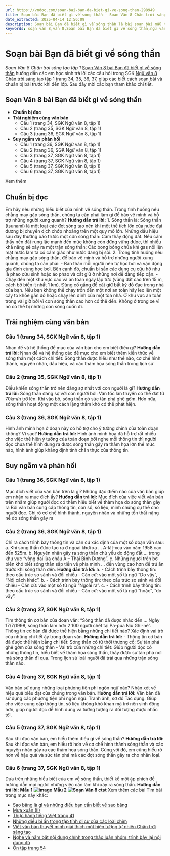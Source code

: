 ```yaml
---
url: https://vndoc.com/soan-bai-ban-da-biet-gi-ve-song-than-298949
title: Soạn bài Bạn đã biết gì về sóng thần - Soạn Văn 8 Chân trời sáng tạo tập 1 - VnDoc.com
date_extracted: 2025-04-14 12:56:09
description: Soạn bài Bạn đã biết gì về sóng thần là bài soạn bài mẫu thuộc chương trình Ngữ văn lớp 8 Chân trời sáng tạo, học kì 1. Mời các bạn cùng tham khảo bài soạn để chuẩn bị cho bài học sắp tới của mình.
keywords: soạn văn 8,văn 8,Soạn bài Bạn đã biết gì về sóng thần,ngữ văn 8,soan van 8,soạn văn lớp 8,giải văn 8,soạn văn 8 tập 1,soạn văn 8 Bạn đã biết gì về sóng thần,soạn Bạn đã biết gì về sóng thần,soạn văn 8 chân trời sáng tạo,văn 8 chân trời sáng tạo,ngữ văn 8 chân trời sáng tạo,Bạn đã biết gì về sóng thần,soạn bài Bạn đã biết gì về sóng thần lớp 8,soạn văn 8 ctst,soạn Bạn đã biết gì về sóng thần lớp 8,soạn văn sóng thần,ngữ văn 8 bạn đã biết gì về sóng thần
---
```


# Soạn bài Bạn đã biết gì về sóng thần
 _Soạn Văn 8 Chân trời sáng tạo tập 1_
[Soạn Văn 8 bài Bạn đã biết gì về sóng thần](<https://vndoc.com/soan-bai-ban-da-biet-gi-ve-song-than-298949>) hướng dẫn các em học sinh trả lời các câu hỏi trong SGK [Ngữ văn 8 Chân trời sáng tạo](<https://vndoc.com/ngu-van-8-chan-troi-sang-tao>) tập 1 trang 34, 35, 36, 37, giúp các biết cách soạn bài và chuẩn bị bài trước khi đến lớp. Sau đây mời các bạn tham khảo chi tiết.
## **Soạn Văn 8 bài Bạn đã biết gì về sóng thần**
  * **Chuẩn bị đọc**
  * **Trải nghiệm cùng văn bản**
    * Câu 1 \(trang 34, SGK Ngữ văn 8, tập 1\)
    * Câu 2 \(trang 35, SGK Ngữ văn 8, tập 1\)
    * Câu 3 \(trang 36, SGK Ngữ văn 8, tập 1\)
  * **Suy ngẫm và phản hồi**
    * Câu 1 \(trang 36, SGK Ngữ văn 8, tập 1\)
    * Câu 2 \(trang 36, SGK Ngữ văn 8, tập 1\)
    * Câu 3 \(trang 37, SGK Ngữ văn 8, tập 1\)
    * Câu 4 \(trang 37, SGK Ngữ văn 8, tập 1\)
    * Câu 5 \(trang 37, SGK Ngữ văn 8, tập 1\)
    * Câu 6 \(trang 37, SGK Ngữ văn 8, tập 1\)

Xem thêm
## **Chuẩn bị đọc**
Em hãy nêu những hiểu biết của mình về sóng thần. Trong tình huống nếu chẳng may gặp sóng thần, chúng ta cần phải làm gì để bảo vệ mình và hỗ trợ những người xung quanh?
**Hướng dẫn trả lời:**
1\. Sóng thần là: Sóng thần \(tsunami\) là một loạt các đợt sóng tạo nên khi một thể tích lớn của nước đại dương bị chuyển dịch chớp nhoáng trên một quy mô lớn.
Những dấu hiệu sau đây thường báo trước một cơn sóng thần: Cảm thấy động đất. Nếu cảm thấy nền đất rung lắc mạnh đến mức không còn đứng vững được, thì nhiều khả năng sẽ xảy ra một trận sóng thần; Các bong bóng chứa khí gas nổi lên mặt nước làm ta có cảm giác như nước đang bị sôi.
2\. Trong tình huống nếu chẳng may gặp sóng thần, để bảo vệ mình và hỗ trợ những người xung quanh, chúng ta cần phải:
\- Bản thân mỗi người nên tự học bơi và vận động gia đình cùng học bơi. Bên cạnh đó, chuẩn bị sẵn các dụng cụ cứu hộ như là phao cứu sinh hoặc áo phao và cất giữ ở những nơi dễ dàng tiếp cận.
\- Chạy đến một khu vực cao và an toàn ngay lập tức \(vùng đất cao trên 15 m, cách bờ biển ít nhất 1 km\). Đừng cố gắng để cất giữ bất kỳ đồ đạc trong nhà của bạn. Nếu bạn không thể chạy trốn đến một nơi an toàn hãy leo lên một cây to khỏe gần đó hoặc chạy lên đỉnh của một tòa nhà. Ở khu vực an toàn trong vài giờ bởi vì con sóng thần cao hơn có thể đến. Không ở trong xe vì nó có thể bị những con sóng cuốn đi.
## **Trải nghiệm cùng văn bản**
### **Câu 1 \(trang 34, SGK Ngữ văn 8, tập 1\)**
Nhan đề và hệ thống đề mục của văn bản cho em biết điều gì?
**Hướng dẫn trả lời:**
Nhan đề và hệ thống các đề mục cho em biết thêm kiến thức về sóng thần một cách chi tiết: Sóng thần được hiểu như thế nào, cơ chế hình thành, nguyên nhân, dấu hiệu, và các thảm họa sóng thần trong lịch sử
### **Câu 2 \(trang 35, SGK Ngữ văn 8, tập 1\)**
Điều khiến sóng thần trở nên đáng sợ nhất với con người là gì?
**Hướng dẫn trả lời:**
Sóng thần đáng sợ với con người bởi: Vận tốc lan truyền có thể đạt từ 70km/h trở lên. Khi vào bờ, sóng thần có sức tàn phá ghê gớm. Hơn nữa, sóng thần hoạt động một cách lặng thầm khó có thể phát hiện.
### **Câu 3 \(trang 36, SGK Ngữ văn 8, tập 1\)**
Hình ảnh minh họa ở đoạn này có hỗ trợ cho ý tưởng chính của toàn đoạn không? Vì sao?
**Hướng dẫn trả lời:**
Hình ảnh minh họa đã hỗ trợ rất nhiều cho việc thể hiện ý tưởng của toàn đoạn bởi nghe mỗi thông tin thì người đọc chưa thể hình dung ra được sóng thần gây ra thảm họa lớn thế mức nào, hình ảnh giúp khẳng định tính chân thực của thông tin.
## **Suy ngẫm và phản hồi**
### **Câu 1 \(trang 36, SGK Ngữ văn 8, tập 1\)**
Mục đích viết của văn bản trên là gì? Những đặc điểm nào của văn bản giúp em nhận ra mục đích ấy?
**Hướng dẫn trả lời:**
Mục đích của việc viết văn bản trên nhằm giúp người đọc có thêm hiểu biết về thảm họa do sóng thần gây ra
Bởi văn bản cung cấp thông tin, con số, số liệu, minh chứng cụ thể cho người đọc. Chỉ rõ cơ chế hình thành, nguyên nhân và những tổn thất nặng nề do sóng thần gây ra
### **Câu 2 \(trang 36, SGK Ngữ văn 8, tập 1\)**
Chỉ ra cách trình bày thông tin và căn cứ xác định của một số đoạn văn sau:
a. Khi sóng thần được tạo ra ở ngoài khơi xa ... A-lát-xca vào năm 1958 cao đến 525m.
b. Nguyên nhân gây ra sóng thần chủ yếu do động đất ... trong khu vực “vòng đai lửa châu Á – Thái Bình Dương”.
c. Những người trên bờ biển khó biết sóng thần sắp tiến về phía mình ... đến vùng cao hơn để trú ẩn trước khi sóng thần đến.
**Hướng dẫn trả lời:**
a.
\- Cách trình bày thông tin: theo cấu trúc so sánh và đối chiếu
\- Căn cứ: vào một số từ ngữ “Do vậy”, “Nói cách khác”.
b.
\- Cách trình bày thông tin: theo cấu trúc so sánh và đối chiếu
\- Căn cứ: vào một số từ ngữ “Ngoài ra”.
c.
\- Cách trình bày thông tin: theo cấu trúc so sánh và đối chiếu
\- Căn cứ: vào một số từ ngữ “hoặc”, “do vậy”.
### **Câu 3 \(trang 37, SGK Ngữ văn 8, tập 1\)**
Tim thông tin cơ bản của đoạn văn: “Sóng thần đã được nhắc đến ... Ngày 17/7/1998, sóng thần làm hơn 2 100 người chết tại Pa-pua Niu Ghi-nê”. Thông tin cơ bản đã được thể hiện bằng những chi tiết nào? Xác định vai trò của những chi tiết ấy trong đoạn văn.
**Hướng dẫn trả lời:**
\- Thông tin cơ bản đã được thể hiện bằng chi tiết: Sóng thần có từ thời thượng cổ; Sự tàn phá ghê gớm của sóng thần
\- Vai trò của những chi tiết: Giúp người đọc có những thông tin, hiểu biết về thảm họa sóng thần, thấy được sự tàn phá nơi mà sóng thần đi qua. Trong lịch sử loài người đã trải qua những trận sóng thần nào.
### **Câu 4 \(trang 37, SGK Ngữ văn 8, tập 1\)**
Văn bản sử dụng những loại phương tiện phi ngôn ngữ nào? Nhận xét về hiệu quả biểu đạt của chúng trong văn bản.
**Hướng dẫn trả lời:**
Văn bản đã sử dụng các phương tiện phi ngôn ngữ: Tranh ảnh, sơ đồ
Tác dụng: Giúp cho việc cung cấp thông tin, số liệu không khô khan mà trở nên sinh động hơn, giúp người đọc dễ hình dung và tưởng tượng ra đối tượng được nhắc tới.
### **Câu 5 \(trang 37, SGK Ngữ văn 8, tập 1\)**
Sau khi đọc văn bản, em hiểu thêm điều gì về sóng thần?
**Hướng dẫn trả lời:**
Sau khi đọc văn bản, em hiểu rõ hơn về cơ chế hình thành sóng thần và các nguyên nhân gây ra các thảm họa sóng thần. Cùng với đó, em cũng hiểu rõ hơn về hậu quả và sức tàn phá mà các đợt sóng thần gây ra cho nhân loại.
### **Câu 6 \(trang 37, SGK Ngữ văn 8, tập 1\)**
Dựa trên những hiểu biết của em về sóng thần, thiết kế một áp phích để hướng dẫn mọi người những việc cần làm khi xảy ra sóng thần.
**Hướng dẫn trả lời:**
**Mẫu 1**
**![image](https://i.vdoc.vn/data/image/2024/10/02/soan-bai-ban-da-biet-gi-ve-song-than-1.png)**
**Mẫu 2**
**![Soạn Văn 8 ctst](https://i.vdoc.vn/data/image/2023/06/13/soan-van-8-ctst-1.png)**
Xem thêm các bài Tìm bài trong mục này khác:
  * [Sao băng là gì và những điều bạn cần biết về sao băng](</soan-bai-sao-bang-la-gi-va-nhung-dieu-ban-can-biet-ve-sao-bang-298956>)
  * [Mưa xuân \(II\)](</soan-bai-mua-xuan-ii-298972>)
  * [Thực hành tiếng Việt trang 41 ](</soan-bai-thuc-hanh-tieng-viet-trang-41-299108>)
  * [Những điều bí ẩn trong tập tính di cư của các loài chim](</soan-bai-nhung-dieu-bi-an-trong-tap-tinh-di-cu-cua-cac-loai-chim-299199>)
  * [Viết văn bản thuyết minh giải thích một hiện tượng tự nhiên Chân trời sáng tạo](</soan-bai-viet-van-ban-thuyet-minh-giai-thich-mot-hien-tuong-tu-nhien-chan-troi-sang-tao-299205>)
  * [Nghe và nắm bắt nội dung chính trong thảo luận nhóm, trình bày lại nội dung đó](</soan-bai-nghe-va-nam-bat-noi-dung-chinh-trong-thao-luan-nhom-trinh-bay-lai-noi-dung-do-299343>)
  * [Ôn tập trang 54 ](</soan-bai-on-tap-trang-54-299364>)

